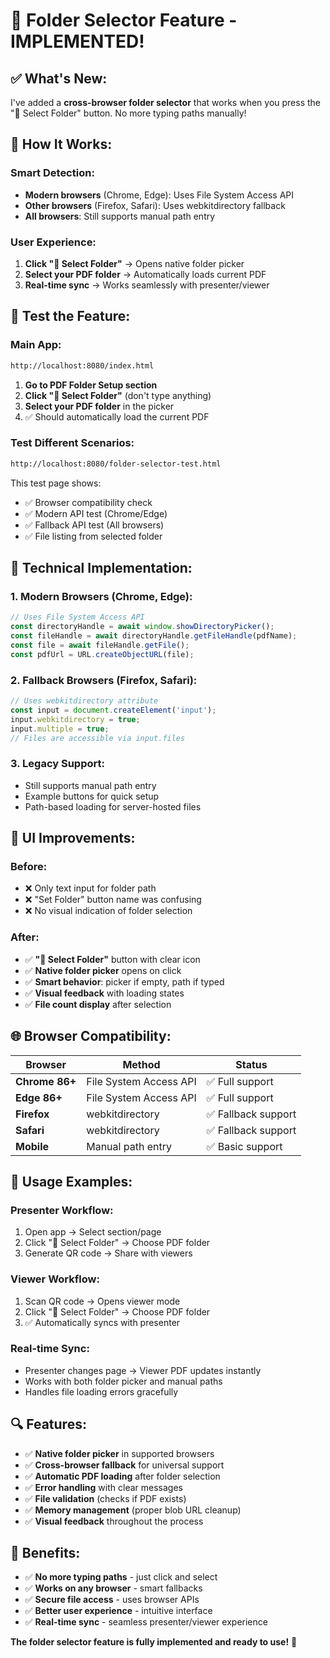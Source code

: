 # 📂 Folder Selector Feature - IMPLEMENTED!

## ✅ **What's New:**

I've added a **cross-browser folder selector** that works when you press the "📂 Select Folder" button. No more typing paths manually!

## 🎯 **How It Works:**

### **Smart Detection:**
- **Modern browsers** (Chrome, Edge): Uses File System Access API
- **Other browsers** (Firefox, Safari): Uses webkitdirectory fallback
- **All browsers**: Still supports manual path entry

### **User Experience:**
1. **Click "📂 Select Folder"** → Opens native folder picker
2. **Select your PDF folder** → Automatically loads current PDF
3. **Real-time sync** → Works seamlessly with presenter/viewer

## 🧪 **Test the Feature:**

### **Main App:**
```bash
http://localhost:8080/index.html
```

1. **Go to PDF Folder Setup section**
2. **Click "📂 Select Folder"** (don't type anything)
3. **Select your PDF folder** in the picker
4. ✅ Should automatically load the current PDF

### **Test Different Scenarios:**
```bash
http://localhost:8080/folder-selector-test.html
```

This test page shows:
- ✅ Browser compatibility check
- ✅ Modern API test (Chrome/Edge)
- ✅ Fallback API test (All browsers)
- ✅ File listing from selected folder

## 🔧 **Technical Implementation:**

### **1. Modern Browsers (Chrome, Edge):**
```javascript
// Uses File System Access API
const directoryHandle = await window.showDirectoryPicker();
const fileHandle = await directoryHandle.getFileHandle(pdfName);
const file = await fileHandle.getFile();
const pdfUrl = URL.createObjectURL(file);
```

### **2. Fallback Browsers (Firefox, Safari):**
```javascript
// Uses webkitdirectory attribute
const input = document.createElement('input');
input.webkitdirectory = true;
input.multiple = true;
// Files are accessible via input.files
```

### **3. Legacy Support:**
- Still supports manual path entry
- Example buttons for quick setup
- Path-based loading for server-hosted files

## 🎨 **UI Improvements:**

### **Before:**
- ❌ Only text input for folder path
- ❌ "Set Folder" button name was confusing
- ❌ No visual indication of folder selection

### **After:**
- ✅ **"📂 Select Folder"** button with clear icon
- ✅ **Native folder picker** opens on click
- ✅ **Smart behavior**: picker if empty, path if typed
- ✅ **Visual feedback** with loading states
- ✅ **File count display** after selection

## 🌐 **Browser Compatibility:**

| Browser | Method | Status |
|---------|--------|--------|
| **Chrome 86+** | File System Access API | ✅ Full support |
| **Edge 86+** | File System Access API | ✅ Full support |
| **Firefox** | webkitdirectory | ✅ Fallback support |
| **Safari** | webkitdirectory | ✅ Fallback support |
| **Mobile** | Manual path entry | ✅ Basic support |

## 🚀 **Usage Examples:**

### **Presenter Workflow:**
1. Open app → Select section/page
2. Click "📂 Select Folder" → Choose PDF folder
3. Generate QR code → Share with viewers

### **Viewer Workflow:**
1. Scan QR code → Opens viewer mode
2. Click "📂 Select Folder" → Choose PDF folder
3. ✅ Automatically syncs with presenter

### **Real-time Sync:**
- Presenter changes page → Viewer PDF updates instantly
- Works with both folder picker and manual paths
- Handles file loading errors gracefully

## 🔍 **Features:**

- ✅ **Native folder picker** in supported browsers
- ✅ **Cross-browser fallback** for universal support
- ✅ **Automatic PDF loading** after folder selection
- ✅ **Error handling** with clear messages
- ✅ **File validation** (checks if PDF exists)
- ✅ **Memory management** (proper blob URL cleanup)
- ✅ **Visual feedback** throughout the process

## 🎉 **Benefits:**

- ✅ **No more typing paths** - just click and select
- ✅ **Works on any browser** - smart fallbacks
- ✅ **Secure file access** - uses browser APIs
- ✅ **Better user experience** - intuitive interface
- ✅ **Real-time sync** - seamless presenter/viewer experience

**The folder selector feature is fully implemented and ready to use!** 🎯
